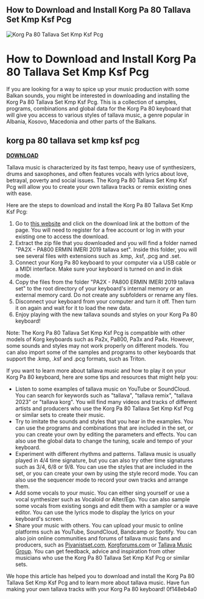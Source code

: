 ## How to Download and Install Korg Pa 80 Tallava Set Kmp Ksf Pcg

 
![Korg Pa 80 Tallava Set Kmp Ksf Pcg](https://encrypted-tbn1.gstatic.com/images?q=tbn:ANd9GcRINW1xnBnqib2UrQJl6AIjEzIsPwNwH7M54H84lkQD-hZtfsVpHDHNX8yn)

 
# How to Download and Install Korg Pa 80 Tallava Set Kmp Ksf Pcg
 
If you are looking for a way to spice up your music production with some Balkan sounds, you might be interested in downloading and installing the Korg Pa 80 Tallava Set Kmp Ksf Pcg. This is a collection of samples, programs, combinations and global data for the Korg Pa 80 keyboard that will give you access to various styles of tallava music, a genre popular in Albania, Kosovo, Macedonia and other parts of the Balkans.
 
## korg pa 80 tallava set kmp ksf pcg


[**DOWNLOAD**](https://www.google.com/url?q=https%3A%2F%2Fshoxet.com%2F2tKy6g&sa=D&sntz=1&usg=AOvVaw1sqTSZXET6QrRn-PTySbgY)

 
Tallava music is characterized by its fast tempo, heavy use of synthesizers, drums and saxophones, and often features vocals with lyrics about love, betrayal, poverty and social issues. The Korg Pa 80 Tallava Set Kmp Ksf Pcg will allow you to create your own tallava tracks or remix existing ones with ease.
 
Here are the steps to download and install the Korg Pa 80 Tallava Set Kmp Ksf Pcg:
 
1. Go to [this website](https://www.piyanistset.com/pa2x-pa800-ermin-2019-tallava-set-download/733/) and click on the download link at the bottom of the page. You will need to register for a free account or log in with your existing one to access the download.
2. Extract the zip file that you downloaded and you will find a folder named "PA2X - PA800 ERMIN IMERI 2019 tallava set". Inside this folder, you will see several files with extensions such as .kmp, .ksf, .pcg and .set.
3. Connect your Korg Pa 80 keyboard to your computer via a USB cable or a MIDI interface. Make sure your keyboard is turned on and in disk mode.
4. Copy the files from the folder "PA2X - PA800 ERMIN IMERI 2019 tallava set" to the root directory of your keyboard's internal memory or an external memory card. Do not create any subfolders or rename any files.
5. Disconnect your keyboard from your computer and turn it off. Then turn it on again and wait for it to load the new data.
6. Enjoy playing with the new tallava sounds and styles on your Korg Pa 80 keyboard!

Note: The Korg Pa 80 Tallava Set Kmp Ksf Pcg is compatible with other models of Korg keyboards such as Pa2x, Pa800, Pa3x and Pa4x. However, some sounds and styles may not work properly on different models. You can also import some of the samples and programs to other keyboards that support the .kmp, .ksf and .pcg formats, such as Triton.
  
If you want to learn more about tallava music and how to play it on your Korg Pa 80 keyboard, here are some tips and resources that might help you:

- Listen to some examples of tallava music on YouTube or SoundCloud. You can search for keywords such as "tallava", "tallava remix", "tallava 2023" or "tallava korg". You will find many videos and tracks of different artists and producers who use the Korg Pa 80 Tallava Set Kmp Ksf Pcg or similar sets to create their music.
- Try to imitate the sounds and styles that you hear in the examples. You can use the programs and combinations that are included in the set, or you can create your own by editing the parameters and effects. You can also use the global data to change the tuning, scale and tempo of your keyboard.
- Experiment with different rhythms and patterns. Tallava music is usually played in 4/4 time signature, but you can also try other time signatures such as 3/4, 6/8 or 9/8. You can use the styles that are included in the set, or you can create your own by using the style record mode. You can also use the sequencer mode to record your own tracks and arrange them.
- Add some vocals to your music. You can either sing yourself or use a vocal synthesizer such as Vocaloid or Alter/Ego. You can also sample some vocals from existing songs and edit them with a sampler or a wave editor. You can use the lyrics mode to display the lyrics on your keyboard's screen.
- Share your music with others. You can upload your music to online platforms such as YouTube, SoundCloud, Bandcamp or Spotify. You can also join online communities and forums of tallava music fans and producers, such as [Piyanistset.com](https://www.piyanistset.com/), [Korgforums.com](https://www.korgforums.com/) or [Tallava Music Group](https://www.facebook.com/groups/tallavamusic/). You can get feedback, advice and inspiration from other musicians who use the Korg Pa 80 Tallava Set Kmp Ksf Pcg or similar sets.

We hope this article has helped you to download and install the Korg Pa 80 Tallava Set Kmp Ksf Pcg and to learn more about tallava music. Have fun making your own tallava tracks with your Korg Pa 80 keyboard!
 0f148eb4a0
